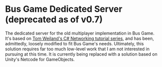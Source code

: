 # Bus Game Dedicated Server (deprecated as of v0.7)
The dedicated server for the old multiplayer implementation in Bus Game. It's based on [Tom Weiland's C# Networking tutorial series](https://www.youtube.com/watch?v=uh8XaC0Y5MA), and has been, admittedly, loosely modified to fit Bus Game's needs. Ultimately, this solution requires far too much low-level work that I am not interested in pursuing at this time. It is currently being replaced with a solution based on Unity's Netcode for GameObjects.
